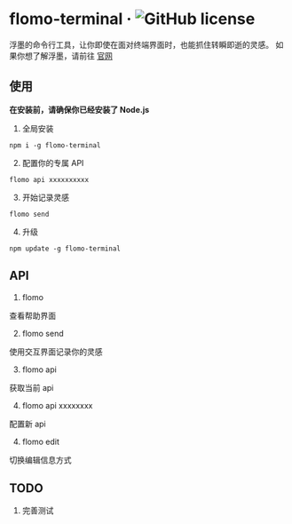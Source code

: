 # flomo-terminal &middot; ![GitHub license](https://img.shields.io/badge/license-MIT-blue.svg)

浮墨的命令行工具，让你即使在面对终端界面时，也能抓住转瞬即逝的灵感。
如果你想了解浮墨，请前往 [官网](https://flomoapp.com)

## 使用

**在安装前，请确保你已经安装了 Node.js**

1. 全局安装

```
npm i -g flomo-terminal
```

2. 配置你的专属 API

```
flomo api xxxxxxxxxx
```

3. 开始记录灵感

```
flomo send
```

4. 升级

```
npm update -g flomo-terminal
```

## API

1. flomo

查看帮助界面

2. flomo send

使用交互界面记录你的灵感

3. flomo api

获取当前 api

4. flomo api xxxxxxxx

配置新 api

4. flomo edit

切换编辑信息方式

## TODO

1. 完善测试
